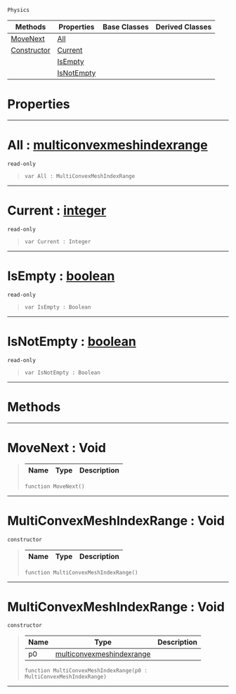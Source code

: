  `Physics`

|Methods|Properties|Base Classes|Derived Classes|
|---|---|---|---|
|[ MoveNext](multiconvexmeshindexrange.md#movenext-void)|[ All](multiconvexmeshindexrange.md#all-zilch-engine-document)| | |
|[ Constructor](multiconvexmeshindexrange.md#multiconvexmeshindexrang)|[ Current](multiconvexmeshindexrange.md#current-zilch-engine-docu)| | |
| |[ IsEmpty](multiconvexmeshindexrange.md#isempty-zilch-engine-docu)| | |
| |[ IsNotEmpty](multiconvexmeshindexrange.md#isnotempty-zilch-engine-d)| | |


 #  Properties


---  
 #  All : [multiconvexmeshindexrange](multiconvexmeshindexrange.md)

 `read-only`

> 
> ```TS:Nada
> var All : MultiConvexMeshIndexRange


---  
 #  Current : [integer](../nada_base_types/integer.md)

 `read-only`

> 
> ```TS:Nada
> var Current : Integer


---  
 #  IsEmpty : [boolean](../nada_base_types/boolean.md)

 `read-only`

> 
> ```TS:Nada
> var IsEmpty : Boolean


---  
 #  IsNotEmpty : [boolean](../nada_base_types/boolean.md)

 `read-only`

> 
> ```TS:Nada
> var IsNotEmpty : Boolean


---  
 #  Methods


---  
 #  MoveNext : Void

> 
> |Name|Type|Description|
> |---|---|---|
> ```TS:Nada
> function MoveNext()
> ``` 


---  
 #  MultiConvexMeshIndexRange : Void

 `constructor`

> 
> |Name|Type|Description|
> |---|---|---|
> ```TS:Nada
> function MultiConvexMeshIndexRange()
> ``` 


---  
 #  MultiConvexMeshIndexRange : Void

 `constructor`

> 
> |Name|Type|Description|
> |---|---|---|
> |p0|[multiconvexmeshindexrange](multiconvexmeshindexrange.md)| |
> ```TS:Nada
> function MultiConvexMeshIndexRange(p0 : MultiConvexMeshIndexRange)
> ``` 


---  
 

 